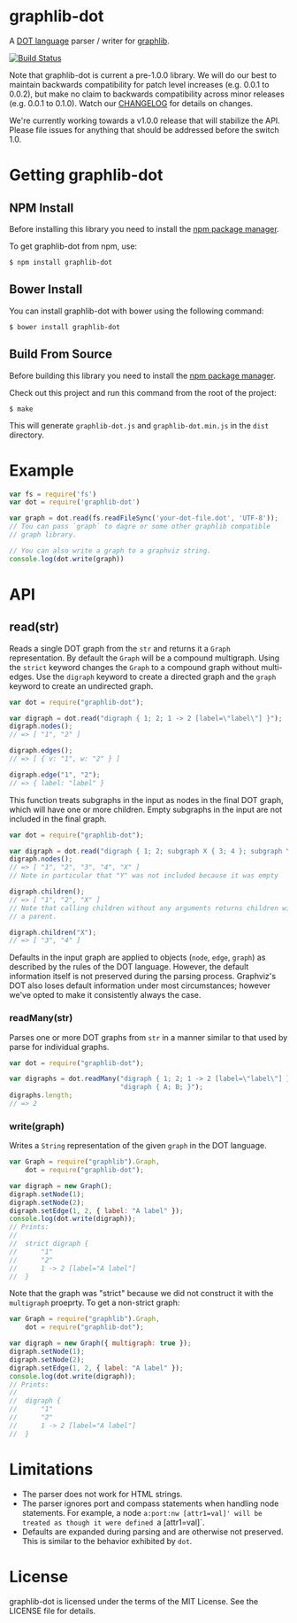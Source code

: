 # graphlib-dot

A [DOT language](http://www.graphviz.org/content/dot-language) parser / writer for [graphlib](https://github.com/cpettitt/graphlib).

[![Build Status](https://secure.travis-ci.org/cpettitt/graphlib-dot.png)](http://travis-ci.org/cpettitt/graphlib-dot)

Note that graphlib-dot is current a pre-1.0.0 library. We will do our best to
maintain backwards compatibility for patch level increases (e.g. 0.0.1 to
0.0.2), but make no claim to backwards compatibility across minor releases (e.g.
0.0.1 to 0.1.0). Watch our [CHANGELOG](CHANGELOG.md) for details on changes.

We're currently working towards a v1.0.0 release that will stabilize the API.
Please file issues for anything that should be addressed before the switch 1.0.

# Getting graphlib-dot

## NPM Install

Before installing this library you need to install the [npm package manager].

To get graphlib-dot from npm, use:

    $ npm install graphlib-dot

## Bower Install

You can install graphlib-dot with bower using the following command:

    $ bower install graphlib-dot

## Build From Source

Before building this library you need to install the [npm package manager].

Check out this project and run this command from the root of the project:

    $ make

This will generate `graphlib-dot.js` and `graphlib-dot.min.js` in the `dist` directory.

# Example

``` js
var fs = require('fs')
var dot = require('graphlib-dot')

var graph = dot.read(fs.readFileSync('your-dot-file.dot', 'UTF-8'));
// Tou can pass `graph` to dagre or some other graphlib compatible
// graph library.

// You can also write a graph to a graphviz string.
console.log(dot.write(graph))
```

# API

## read(str)

Reads a single DOT graph from the `str` and returns it a `Graph`
representation. By default the `Graph` will be a compound multigraph. Using the
`strict` keyword changes the `Graph` to a compound graph without multi-edges.
Use the `digraph` keyword to create a directed graph and the `graph` keyword to
create an undirected graph.

```js
var dot = require("graphlib-dot");

var digraph = dot.read("digraph { 1; 2; 1 -> 2 [label=\"label\"] }");
digraph.nodes();
// => [ "1", "2" ]

digraph.edges();
// => [ { v: "1", w: "2" } ]

digraph.edge("1", "2");
// => { label: "label" }
```

This function treats subgraphs in the input as nodes in the final DOT graph,
which will have one or more children. Empty subgraphs in the input are not
included in the final graph.

```js
var dot = require("graphlib-dot");

var digraph = dot.read("digraph { 1; 2; subgraph X { 3; 4 }; subgraph Y {} }");
digraph.nodes();
// => [ "1", "2", "3", "4", "X" ]
// Note in particular that "Y" was not included because it was empty

digraph.children();
// => [ "1", "2", "X" ]
// Note that calling children without any arguments returns children without
// a parent.

digraph.children("X");
// => [ "3", "4" ]
```

Defaults in the input graph are applied to objects (`node`, `edge`, `graph`) as
described by the rules of the DOT language. However, the default information
itself is not preserved during the parsing process. Graphviz's DOT also loses
default information under most circumstances; however we've opted to make it
consistently always the case.

### readMany(str)

Parses one or more DOT graphs from `str` in a manner similar to that used
by parse for individual graphs.

```js
var dot = require("graphlib-dot");

var digraphs = dot.readMany("digraph { 1; 2; 1 -> 2 [label=\"label\"] }\n" +
                            "digraph { A; B; }");
digraphs.length;
// => 2
```

### write(graph)

Writes a `String` representation of the given `graph` in the DOT language.

```js
var Graph = require("graphlib").Graph,
    dot = require("graphlib-dot");

var digraph = new Graph();
digraph.setNode(1);
digraph.setNode(2);
digraph.setEdge(1, 2, { label: "A label" });
console.log(dot.write(digraph));
// Prints:
//
//  strict digraph {
//      "1"
//      "2"
//      1 -> 2 [label="A label"]
//  }
```

Note that the graph was "strict" because we did not construct it with the `multigraph` proeprty. To get a non-strict graph:

```js
var Graph = require("graphlib").Graph,
    dot = require("graphlib-dot");

var digraph = new Graph({ multigraph: true });
digraph.setNode(1);
digraph.setNode(2);
digraph.setEdge(1, 2, { label: "A label" });
console.log(dot.write(digraph));
// Prints:
//
//  digraph {
//      "1"
//      "2"
//      1 -> 2 [label="A label"]
//  }
```

# Limitations

* The parser does not work for HTML strings.
* The parser ignores port and compass statements when handling node statements.
  For example, a node `a:port:nw [attr1=val]' will be treated as though it were
  defined `a [attr1=val]`.
* Defaults are expanded during parsing and are otherwise not preserved. This is
  similar to the behavior exhibited by `dot`.

# License

graphlib-dot is licensed under the terms of the MIT License. See the LICENSE file
for details.

[npm package manager]: http://npmjs.org/

